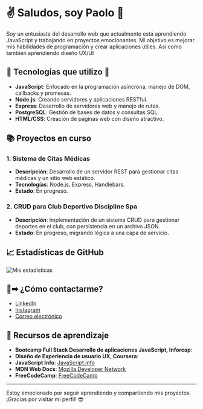 # ✌ Saludos, soy Paolo 🤖

Soy un entusiasta del desarrollo web que actualmente está aprendiendo JavaScript y trabajando en proyectos emocionantes. Mi objetivo es mejorar mis habilidades de programación y crear aplicaciones útiles. Asi como tambien aprendiendo diseño UX/UI

## 🌱 Tecnologías que utilizo 🐐

- **JavaScript**: Enfocado en la programación asíncrona, manejo de DOM, callbacks y promesas.
- **Node.js**: Creando servidores y aplicaciones RESTful.
- **Express**: Desarrollo de servidores web y manejo de rutas.
- **PostgreSQL**: Gestión de bases de datos y consultas SQL.
- **HTML/CSS**: Creación de páginas web con diseño atractivo.

## 📚 Proyectos en curso

### 1. **Sistema de Citas Médicas**
- **Descripción**: Desarrollo de un servidor REST para gestionar citas médicas y un sitio web estático.
- **Tecnologías**: Node.js, Express, Handlebars.
- **Estado**: En progreso.

### 2. **CRUD para Club Deportivo Discipline Spa**
- **Descripción**: Implementación de un sistema CRUD para gestionar deportes en el club, con persistencia en un archivo JSON.
- **Estado**: En progreso, migrando lógica a una capa de servicio.

## 📈 Estadísticas de GitHub

![Mis estadísticas](https://github-readme-stats.vercel.app/api?username=pquints25&show_icons=true&theme=radical)

## 📲➡ ¿Cómo contactarme? 

- [LinkedIn](https://www.linkedin.com/in/paolostefanoquintilianisaavedra/)
- [Instagram](quints_91)
- [Correo electrónico](paoloquintiliani91@gmail.com)

## 🚀 Recursos de aprendizaje
- **Bootcamp Full Stack Desarrollo de aplicaciones JavaScript, Inforcap**: 
- **Diseño de Experiencia de usuario UX, Coursera**:
- **JavaScript Info**: [JavaScript.info](https://javascript.info)
- **MDN Web Docs**: [Mozilla Developer Network](https://developer.mozilla.org/es/)
- **FreeCodeCamp**: [FreeCodeCamp](https://www.freecodecamp.org)

---

Estoy emocionado por seguir aprendiendo y compartiendo mis proyectos. ¡Gracias por visitar mi perfil! 😎
